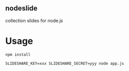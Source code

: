 nodeslide
---------

collection slides for node.js

Usage
=====

    npm install

    SLIDESHARE_KEY=xxx SLIDESHARE_SECRET=yyy node app.js
